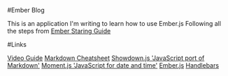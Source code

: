 #Ember Blog

This is an application I'm writing to learn how to use Ember.js
Following all the steps from
[Ember Staring Guide](https://github.com/tildeio/bloggr-client)

#Links

[Video Guide](https://www.youtube.com/watch?v=Ga99hMi7wfY)
[Markdown Cheatsheet](https://github.com/adam-p/markdown-here/wiki/Markdown-Cheatsheet#wiki-links)
[Showdown.js 'JavaScript port of Markdown'](http://www.javascriptoo.com/showdown/readme)
[Moment.js 'JavaScript for date and time'](http://momentjs.com/)
[Ember.js](http://emberjs.com/guides/)
[Handlebars](http://emberjs.com/api/classes/Ember.Handlebars.html)
